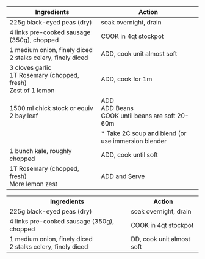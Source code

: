 
| Ingredients                | Action |
|----------------------------|--------|
| 225g black-eyed peas (dry) | soak overnight, drain |
| 4 links pre-cooked sausage (350g), chopped | COOK in 4qt stockpot |
| 1 medium onion, finely diced <br> 2 stalks celery, finely diced  | ADD, cook unit almost soft |
| 3 cloves garlic<br>1T Rosemary (chopped, fresh)<br> Zest of 1 lemon | ADD, cook for 1m |
| 1500 ml chick stock or equiv <br>2 bay leaf |  ADD<br>ADD Beans<br>COOK until beans are soft 20-60m |
|                                |  * Take 2C soup and blend (or use immersion blender |
| 1 bunch kale, roughly chopped | ADD, cook until soft |
|  1T Rosemary (chopped, fresh)<br>More lemon zest | ADD and Serve | 

<table>
<tbody>
<tr><th>Ingredients</th><th>Action</th></tr>
<tr><td>225g black-eyed peas (dry)</td><td>soak overnight, drain</td></tr>
<tr><td>4 links pre-cooked sausage (350g), chopped</td>
    <td>COOK in 4qt stockpot </td></tr>
<tr><td> 1 medium onion, finely diced <br> 2 stalks celery, finely diced</td>
<td>DD, cook unit almost soft</td></tr>
</tbody>
</table>
